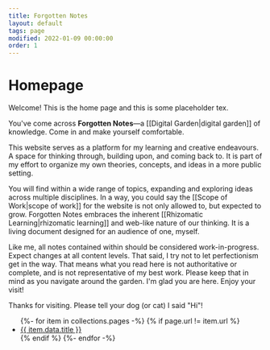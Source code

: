 ```yaml
---
title: Forgotten Notes
layout: default
tags: page
modified: 2022-01-09 00:00:00
order: 1
---
```


# Homepage

Welcome! This is the home page and this is some placeholder tex.

You've come across **Forgotten Notes**—a [[Digital Garden|digital garden]] of knowledge. Come in and make yourself comfortable.

This website serves as a platform for my learning and creative endeavours. A space for thinking through, building upon, and coming back to. It is part of my effort to organize my own theories, concepts, and ideas in a more public setting.

You will find within a wide range of topics, expanding and exploring ideas across multiple disciplines. In a way, you could say the [[Scope of Work|scope of work]] for the website is not only allowed to, but expected to grow. Forgotten Notes embraces the inherent [[Rhizomatic Learning|rhizomatic learning]] and web-like nature of our thinking. It is a living document designed for an audience of one, myself.

Like me, all notes contained within should be considered work-in-progress. Expect changes at all content levels. That said, I try not to let perfectionism get in the way. That means what you read here is not authoritative or complete, and is not representative of my best work. Please keep that in mind as you navigate around the garden. I'm glad you are here. Enjoy your visit!

<!-- > I only wrote that poem to test my printer! -->

Thanks for visiting. Please tell your dog (or cat) I said "Hi"!

<!-- {% include "navigation.njk" %} -->

<ul class="text-center py-10 text-lg">
	{%- for item in collections.pages -%}
	{% if page.url != item.url %}
	<li>
		<a href="{{ item.url }}">{{ item.data.title }}</a>
	</li>
	{% endif %}
	{%- endfor -%}
</ul>
